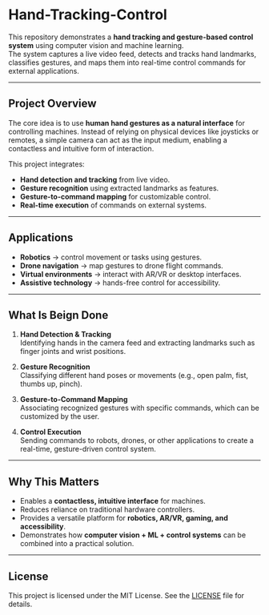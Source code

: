 # Hand-Tracking-Control

This repository demonstrates a **hand tracking and gesture-based control system** using computer vision and machine learning.  
The system captures a live video feed, detects and tracks hand landmarks, classifies gestures, and maps them into real-time control commands for external applications.

---

## Project Overview
The core idea is to use **human hand gestures as a natural interface** for controlling machines. Instead of relying on physical devices like joysticks or remotes, a simple camera can act as the input medium, enabling a contactless and intuitive form of interaction.

This project integrates:
- **Hand detection and tracking** from live video.  
- **Gesture recognition** using extracted landmarks as features.  
- **Gesture-to-command mapping** for customizable control.  
- **Real-time execution** of commands on external systems.  

---

## Applications
- **Robotics** → control movement or tasks using gestures.  
- **Drone navigation** → map gestures to drone flight commands.  
- **Virtual environments** → interact with AR/VR or desktop interfaces.  
- **Assistive technology** → hands-free control for accessibility.  

---

## What Is Beign Done
1. **Hand Detection & Tracking**  
   Identifying hands in the camera feed and extracting landmarks such as finger joints and wrist positions.  

2. **Gesture Recognition**  
   Classifying different hand poses or movements (e.g., open palm, fist, thumbs up, pinch).  

3. **Gesture-to-Command Mapping**  
   Associating recognized gestures with specific commands, which can be customized by the user.  

4. **Control Execution**  
   Sending commands to robots, drones, or other applications to create a real-time, gesture-driven control system.  

---

## Why This Matters
- Enables a **contactless, intuitive interface** for machines.  
- Reduces reliance on traditional hardware controllers.  
- Provides a versatile platform for **robotics, AR/VR, gaming, and accessibility**.  
- Demonstrates how **computer vision + ML + control systems** can be combined into a practical solution.  

---

## License
This project is licensed under the MIT License. See the [LICENSE](LICENSE) file for details.


